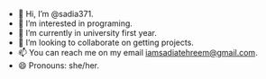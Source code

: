 - 👋 Hi, I’m @sadia371.
- 👀 I’m interested in programing.
- 🌱 I’m currently in university first year.
- 💞️ I’m looking to collaborate on getting projects.
- 📫 You can reach me on my email iamsadiatehreem@gmail.com.
- 😄 Pronouns: she/her.

<!---
sadia371/sadia371 is a ✨ special ✨ repository because its `README.md` (this file) appears on your GitHub profile.
You can click the Preview link to take a look at your changes.
--->

